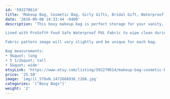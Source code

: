 ```yaml
---
id: '592270614'
title: 'Makeup Bag, Cosmetic Bag, Girly Gifts, Bridal Gift, Waterproof Makeup Bag, Large Makeup Bag, Gifts for Friends Birthday, Rose Print, Roses'
date: '2018-09-08 14:33:44 -0400'
description: 'This boxy makeup bag is perfect storage for your vanity, or bathroom sink. It has a lot of room to store everything from makeup palettes, brushes, to your everyday essentials. Great for travel, lined with sturdy interfacing and handle attached to the side.

Lined with ProSoft® Food Safe Waterproof PUL Fabric to wipe clean during use. 

Fabric pattern image will vary slightly and be unique for each bag.

Bag measurements:
• 9&quot; long
• 5 1/2&quot; tall
• 5&quot; wide'
etsyLink: 'https://www.etsy.com/listing/592270614/makeup-bag-cosmetic-bag-girly-gifts?utm_source=synctostaticsite&utm_medium=api&utm_campaign=api'
price: '25.50'
image: 'img/il_570xN.1472668936_t268.jpg'
categories: '["Boxy Bags"]'
weight: '2'
---
```

